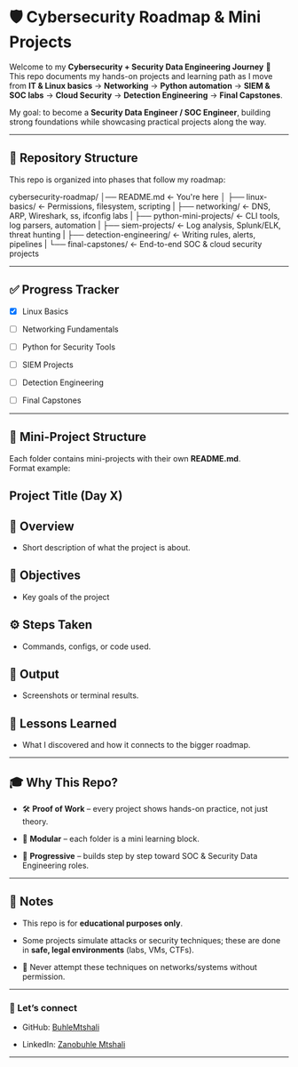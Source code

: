 # 🛡️ Cybersecurity Roadmap & Mini Projects

Welcome to my **Cybersecurity + Security Data Engineering Journey** 🚀  
This repo documents my hands-on projects and learning path as I move from **IT & Linux basics** → **Networking** → **Python automation** → **SIEM & SOC labs** → **Cloud Security** → **Detection Engineering** → **Final Capstones**.  

My goal: to become a **Security Data Engineer / SOC Engineer**, building strong foundations while showcasing practical projects along the way.  

---

## 📂 Repository Structure
This repo is organized into phases that follow my roadmap:

cybersecurity-roadmap/
│── README.md <- You're here
│
├── linux-basics/ <- Permissions, filesystem, scripting
|
├── networking/ <- DNS, ARP, Wireshark, ss, ifconfig labs
|
├── python-mini-projects/ <- CLI tools, log parsers, automation
|
├── siem-projects/ <- Log analysis, Splunk/ELK, threat hunting
|
├── detection-engineering/ <- Writing rules, alerts, pipelines
|
└── final-capstones/ <- End-to-end SOC & cloud security projects


---

## ✅ Progress Tracker

- [x] Linux Basics  

- [ ] Networking Fundamentals 

- [ ] Python for Security Tools  

- [ ] SIEM Projects  

- [ ] Detection Engineering  

- [ ] Final Capstones  

---

## 🧪 Mini-Project Structure

Each folder contains mini-projects with their own **README.md**.  
Format example:

## Project Title (Day X)

## 📌 Overview

- Short description of what the project is about.

## 🎯 Objectives

- Key goals of the project

## ⚙️ Steps Taken

- Commands, configs, or code used.

## 📸 Output

- Screenshots or terminal results.

## 📝 Lessons Learned

- What I discovered and how it connects to the bigger roadmap.


---

## 🎓 Why This Repo?

- 🛠️ **Proof of Work** – every project shows hands-on practice, not just theory.  

- 🧩 **Modular** – each folder is a mini learning block.  

- 🚀 **Progressive** – builds step by step toward SOC & Security Data Engineering roles.  

---

## 📢 Notes

- This repo is for **educational purposes only**.  

- Some projects simulate attacks or security techniques; these are done in **safe, legal environments** (labs, VMs, CTFs). 

- 🚫 Never attempt these techniques on networks/systems without permission.  

---

### 🌟 Let’s connect

- GitHub: [BuhleMtshali](https://github.com/BuhleMtshali)  

- LinkedIn: [Zanobuhle Mtshali](https://www.linkedin.com/in/zanobuhle-mtshali-2a6496210/)  

---
